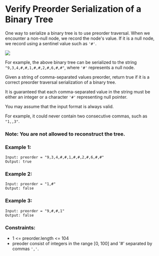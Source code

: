 # Verify Preorder Serialization of a Binary Tree

One way to serialize a binary tree is to use preorder traversal. When we encounter a non-null node, we record the node's value. If it is a null node, we record using a sentinel value such as `'#'`.

![](https://assets.leetcode.com/uploads/2021/03/12/pre-tree.jpg)

For example, the above binary tree can be serialized to the string `"9,3,4,#,#,1,#,#,2,#,6,#,#"`, where `'#'` represents a null node.

Given a string of comma-separated values preorder, return true if it is a correct preorder traversal serialization of a binary tree.

It is guaranteed that each comma-separated value in the string must be either an integer or a character `'#'` representing null pointer.

You may assume that the input format is always valid.

For example, it could never contain two consecutive commas, such as `"1,,3"`.

### Note: You are not allowed to reconstruct the tree.

### Example 1:
```
Input: preorder = "9,3,4,#,#,1,#,#,2,#,6,#,#"
Output: true
```
### Example 2:
```
Input: preorder = "1,#"
Output: false
```
### Example 3:
```
Input: preorder = "9,#,#,1"
Output: false
```
### Constraints:

- 1 <= preorder.length <= 104
- preoder consist of integers in the range [0, 100] and '#' separated by commas `','`.